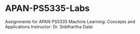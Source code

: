 # APAN-PS5335-Labs
Assignments for APAN PS5335 Machine Learning: Concepts and Applications
Instructor: Dr. Siddhartha Dalal
